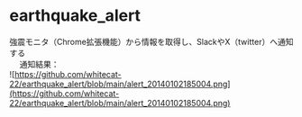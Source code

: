 # earthquake_alert
強震モニタ（Chrome拡張機能）から情報を取得し、SlackやX（twitter）へ通知する  
　
通知結果：  
![https://github.com/whitecat-22/earthquake_alert/blob/main/alert_20140102185004.png](https://github.com/whitecat-22/earthquake_alert/blob/main/alert_20140102185004.png)
